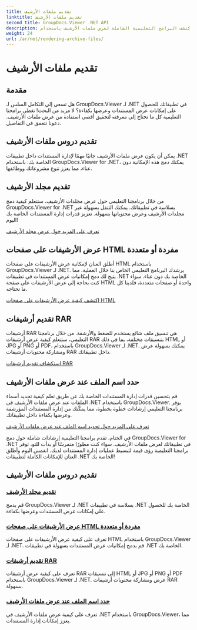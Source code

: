 ```yaml
---
title: تقديم ملفات الأرشيف
linktitle: تقديم ملفات الأرشيف
second_title: GroupDocs.Viewer .NET API
description: اكتشف البرامج التعليمية الشاملة لعرض ملفات الأرشيف باستخدام GroupDocs.Viewer لـ .NET. الاندماج بسلاسة وكفاءة في تطبيقات .NET الخاصة بك.
weight: 24
url: /ar/net/rendering-archive-files/
---
```


# تقديم ملفات الأرشيف

## مقدمة

هل تسعى إلى التكامل السلس لـ GroupDocs.Viewer لـ .NET في تطبيقاتك للحصول على إمكانات عرض المستندات وعرضها بكفاءة؟ لا مزيد من البحث! تغطي برامجنا التعليمية كل ما تحتاج إلى معرفته لتحقيق أقصى استفادة من عرض ملفات الأرشيف. دعونا نتعمق في التفاصيل.

## تقديم دروس ملفات الأرشيف

يمكن أن يكون عرض ملفات الأرشيف جانبًا مهمًا لإدارة المستندات داخل تطبيقات .NET الخاصة بك. باستخدام GroupDocs.Viewer for .NET، يمكنك دمج هذه الإمكانية دون عناء، مما يعزز تنوع مشروعاتك ووظائفها.

## تقديم مجلد الأرشيف

من خلال برنامجنا التعليمي حول عرض مجلدات الأرشيف، ستتعلم كيفية دمج GroupDocs.Viewer for .NET بسلاسة في تطبيقاتك. يمكنك التنقل بسهولة عبر مجلدات الأرشيف وعرض محتوياتها بسهولة. تعزيز قدرات إدارة المستندات الخاصة بك اليوم!

[تعرف على المزيد حول عرض مجلد الأرشيف](./render-archive-folder/)

## عرض الأرشيفات على صفحات HTML مفردة أو متعددة

أطلق العنان لإمكانية عرض الأرشيفات على صفحات HTML باستخدام GroupDocs.Viewer لـ .NET. يرشدك البرنامج التعليمي الخاص بنا خلال العملية، مما يتيح لك دمج إمكانيات عرض المستندات في تطبيقات .NET الخاصة بك دون عناء. سواء كنت بحاجة إلى عرض الأرشيفات على صفحة HTML واحدة أو صفحات متعددة، فلدينا كل ما تحتاجه.

[اكتشف كيفية عرض الأرشيفات على صفحات HTML](./render-archives-html/)

## تقديم أرشيفات RAR

أرشيفات RAR هي تنسيق ملف شائع يستخدم للضغط والأرشفة. من خلال برنامجنا التعليمي، ستتعلم كيفية عرض أرشيفات RAR بتنسيقات مختلفة، بما في ذلك HTML أو JPG أو PNG أو PDF، باستخدام GroupDocs.Viewer لـ .NET. يمكنك بسهولة عرض ومشاركة محتويات أرشيفات RAR داخل تطبيقاتك.

[استكشاف تقديم أرشيفات RAR](./render-rar/)

## حدد اسم الملف عند عرض ملفات الأرشيف

قم بتحسين قدرات إدارة المستندات الخاصة بك عن طريق تعلم كيفية تحديد أسماء الملفات عند عرض ملفات الأرشيف في .NET باستخدام GroupDocs.Viewer. يوفر برنامجنا التعليمي إرشادات خطوة بخطوة، مما يمكّنك من إدارة المستندات المؤرشفة وعرضها بكفاءة داخل تطبيقاتك.

[تعرف على المزيد حول تحديد اسم الملف عند عرض ملفات الأرشيف](./specify-filename-render-archive/)

في الختام، تقدم برامجنا التعليمية إرشادات شاملة حول دمج GroupDocs.Viewer for .NET في تطبيقاتك لعرض ملفات الأرشيف. سواء كنت مطورًا متمرسًا أو بدأت للتو، توفر برامجنا التعليمية رؤى قيمة لتبسيط عمليات إدارة المستندات لديك. انغمس اليوم وأطلق العنان للإمكانات الكاملة لتطبيقات .NET الخاصة بك!
## تقديم دروس ملفات الأرشيف
### [تقديم مجلد الأرشيف](./render-archive-folder/)
قم بدمج GroupDocs.Viewer لـ .NET بسلاسة في تطبيقات .NET الخاصة بك للحصول على إمكانات عرض المستندات وعرضها بكفاءة.
### [عرض الأرشيفات على صفحات HTML مفردة أو متعددة](./render-archives-html/)
تعرف على كيفية عرض الأرشيفات على صفحات HTML باستخدام GroupDocs.Viewer لـ .NET. قم بدمج إمكانيات عرض المستندات بسهولة في تطبيقات .NET الخاصة بك.
### [تقديم أرشيفات RAR](./render-rar/)
تعرف على كيفية عرض أرشيفات RAR إلى تنسيقات HTML أو JPG أو PNG أو PDF باستخدام GroupDocs.Viewer لـ .NET. عرض ومشاركة محتويات أرشيفات RAR بسهولة.
### [حدد اسم الملف عند عرض ملفات الأرشيف](./specify-filename-render-archive/)
تعرف على كيفية عرض ملفات الأرشيف في .NET باستخدام GroupDocs.Viewer، مما يعزز إمكانات إدارة المستندات.